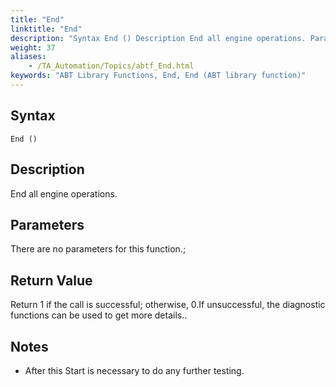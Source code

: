 ```yaml
--- 
title: "End"
linktitle: "End"
description: "Syntax End () Description End all engine operations. Parameters There are no parameters for this function.  Return Value Return 1 if the call is successful; otherwise, 0 . If unsuccessful, the ..."
weight: 37
aliases: 
    - /TA_Automation/Topics/abtf_End.html
keywords: "ABT Library Functions, End, End (ABT library function)"
---
```


## Syntax

`End ()`

## Description

End all engine operations.

## Parameters

There are no parameters for this function.;

## Return Value

Return 1 if the call is successful; otherwise, 0.If unsuccessful, the diagnostic functions can be used to get more details..

## Notes

-   After this Start is necessary to do any further testing.

